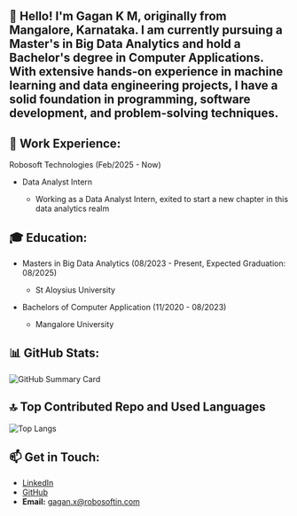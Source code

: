  ## 👋 Hello! I'm Gagan K M, originally from Mangalore, Karnataka. I am currently pursuing a Master's in Big Data Analytics and hold a Bachelor's degree in Computer Applications. With extensive hands-on experience in machine learning and data engineering projects, I have a solid foundation in programming, software development, and problem-solving techniques.

 ## 💼 Work Experience:
Robosoft Technologies (Feb/2025 - Now)
 - Data Analyst Intern
   
   - Working as a Data Analyst Intern, exited to start a new chapter in this data analytics realm

 ## 🎓 Education:
   - Masters in Big Data Analytics (08/2023 - Present, Expected Graduation: 08/2025)
     - St Aloysius University
     
   - Bachelors of Computer Application (11/2020 - 08/2023)
     - Mangalore University
  
## 📊 GitHub Stats:
![GitHub Summary Card](https://github-profile-summary-cards.vercel.app/api/cards/profile-details?username=gaganxrobosoft&theme=github_dark)

## 🔝 Top Contributed Repo and Used Languages
![Top Langs](https://github-readme-stats.vercel.app/api/top-langs/?username=gaganxrobosoft&theme=radical&layout=compact)

## 📫 Get in Touch:
- [LinkedIn](https://www.linkedin.com/in/gagan-k-m-a0580b285)
- [GitHub](https://www.github.com/gaganxrobosoft)
- **Email:** gagan.x@robosoftin.com
<!--
**gaganxrobosoft/gaganxrobosoft** is a ✨ _special_ ✨ repository because its `README.md` (this file) appears on your GitHub profile.

Here are some ideas to get you started:

- 🔭 I’m currently working on ...
- 🌱 I’m currently learning ...
- 👯 I’m looking to collaborate on ...
- 🤔 I’m looking for help with ...
- 💬 Ask me about ...
- 📫 How to reach me: ...
- 😄 Pronouns: ...
- ⚡ Fun fact: ...
-->
